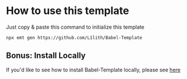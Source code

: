 # How to use this template

Just copy & paste this command to initialize this template

`npx emt gen https://github.com/L1lith/Babel-Template`

## Bonus: Install Locally

If you'd like to see how to install Babel-Template locally, please see [here](https://github.com/L1lith/Babel-Template/Install.md)
